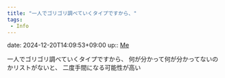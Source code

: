 ```yaml
---
title: "一人でゴリゴリ調べていくタイプですから、"
tags:
 - Info
---
```


date: 2024-12-20T14:09:53+09:00
up:: [Me](../Bar/Novel/Chaos/Me.md)

一人でゴリゴリ調べていくタイプですから、
何が分かって何が分かってないのかリストがないと、
二度手間になる可能性が高い
